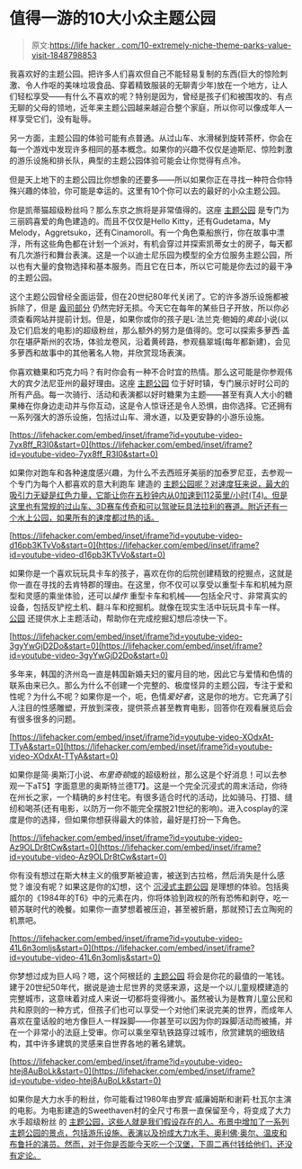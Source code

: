# 值得一游的10大小众主题公园

> 原文:[https://life hacker . com/10-extremely-niche-theme-parks-value-visit-1848798853](https://lifehacker.com/10-extremely-niche-theme-parks-worth-visiting-1848798853)

我喜欢好的主题公园。把许多人们喜欢但自己不能轻易复制的东西(巨大的惊险刺激、令人作呕的美味垃圾食品、穿着精致服装的无聊青少年)放在一个地方，让人们轻松享受——有什么不喜欢的呢？特别是因为，曾经是孩子们和被围攻的、有点无聊的父母的领地，近年来主题公园越来越迎合整个家庭，所以你可以像成年人一样享受它们，没有耻辱。

另一方面，主题公园的体验可能有点普通。从过山车、水滑梯到旋转茶杯，你会在每一个游戏中发现许多相同的基本概念。如果你的兴趣不仅仅是迪斯尼、惊险刺激的游乐设施和排长队，典型的主题公园体验可能会让你觉得有点冷。

但是天上地下的主题公园比你想象的还要多——所以如果你正在寻找一种符合你特殊兴趣的体验，你可能是幸运的。这里有10个你可以去的最好的小众主题公园。

你是凯蒂猫超级粉丝吗？那么东京之旅将是非常值得的。这座 [主题公园](https://en.puroland.jp/) 是专门为三丽鸥喜爱的角色建造的。而且不仅仅是Hello Kitty，还有Gudetama，My Melody，Aggretsuko，还有Cinamoroll。有一个角色乘船旅行，你在故事中漂浮，所有这些角色都在计划一个派对，有机会穿过并探索凯蒂女士的房子，每天都有几次游行和舞台表演。这是一个以迪士尼乐园为模型的全方位服务主题公园，所以也有大量的食物选择和基本服务。而且它在日本，所以它可能是你去过的最干净的主题公园。

这个主题公园曾经全面运营，但在20世纪80年代关闭了。它的许多游乐设施都被拆除了，但是 [盎司部分](https://www.landofoznc.com/about) 仍然完好无损。今天它在每年的某些日子开放，所以你必须查看网站并提前计划。但是，如果你或你的孩子是L·法兰克·鲍姆的*奥兹*小说(以及它们启发的电影)的超级粉丝，那么额外的努力是值得的。您可以探索多萝西·盖尔在堪萨斯州的农场，体验龙卷风，沿着黄砖路，参观翡翠城(每年都新建)，会见多萝西和故事中的其他著名人物，并欣赏现场表演。

你喜欢糖果和巧克力吗？有时你会有一种不合时宜的热情。那么这可能是你参观伟大的宾夕法尼亚州的最好理由。这座 [主题公园](https://www.hersheypark.com/) 位于好时镇，专门展示好时公司的所有产品。每一次骑行、活动和表演都以好时糖果为主题——甚至有真人大小的糖果棒在你身边走动并与你互动，这是令人惊讶还是令人恐惧，由你选择。它还拥有一系列强大的游乐设施，包括过山车、滑水道，以及更安静的小游乐设施。

 [https://lifehacker.com/embed/inset/iframe?id=youtube-video-7yx8ff_R3I0&start=0](https://lifehacker.com/embed/inset/iframe?id=youtube-video-7yx8ff_R3I0&start=0) 

如果你对跑车和各种速度感兴趣，为什么不去西班牙美丽的加泰罗尼亚，去参观一个专门为每个人都喜欢的意大利跑车 建造的 [主题公园呢？对速度狂来说，最大的吸引力无疑是红色力量，它能让你在五秒钟内从0加速到112英里/小时(T4)。但是这里也有常规的过山车、3D赛车传奇和可以驾驶玩具法拉利的赛道。附近还有一个水上公园，如果所有的速度都过热的话。](https://www.portaventuraworld.com/en/ferrari-land)

 [https://lifehacker.com/embed/inset/iframe?id=youtube-video-d16pb3KTvVo&start=0](https://lifehacker.com/embed/inset/iframe?id=youtube-video-d16pb3KTvVo&start=0) 

如果你是一个喜欢玩玩具卡车的孩子，喜欢在你的后院创建精致的挖掘点，这就是你一直在寻找的去肯特郡的理由。在这里，你不仅可以享受以重型卡车和机械为原型和灵感的乘坐体验，还可以*操作* 重型卡车和机械——包括全尺寸、非常真实的设备，包括反铲挖土机、翻斗车和挖掘机。就像在现实生活中玩玩具卡车一样。 [公园](https://www.diggerlandusa.com/) 还提供水上主题活动，帮助你在完成挖掘幻想后凉快一下。

 [https://lifehacker.com/embed/inset/iframe?id=youtube-video-3gyYwGjD2Do&start=0](https://lifehacker.com/embed/inset/iframe?id=youtube-video-3gyYwGjD2Do&start=0) 

多年来，韩国的济州岛一直是韩国新婚夫妇的蜜月目的地，因此它与爱情和色情的联系由来已久。那么为什么不创建一个完整的、极度怪异的主题公园，专注于爱和性呢？为什么不呢？如果你是一个，呃，色情*爱好者*，这是你的地方。它充满了引人注目的性感雕塑，开放到深夜，提供茶点甚至教育电影，回答你在观看展览后会有很多很多的问题。

 [https://lifehacker.com/embed/inset/iframe?id=youtube-video-XOdxAt-TTyA&start=0](https://lifehacker.com/embed/inset/iframe?id=youtube-video-XOdxAt-TTyA&start=0) 

如果你是简·奥斯汀小说、*布里奇顿*或的超级粉丝，那么这是个好消息！可以去参观一下aT5】字面意思的奥斯特兰德T7】。这是一个完全沉浸式的周末活动，你待在州长之家，一个精确的乡村住宅。有很多适合时代的活动，比如骑马、打猎、缝纫和喝茶(还有电影，以防万一你不能完全摆脱21世纪的影响)。进入cosplay的深度是你的选择，但如果你想获得最大的体验，最好是打扮一下角色。

 [https://lifehacker.com/embed/inset/iframe?id=youtube-video-Az9OLDr8tCw&start=0](https://lifehacker.com/embed/inset/iframe?id=youtube-video-Az9OLDr8tCw&start=0) 

你有没有想过在斯大林主义的俄罗斯被迫害，被送到古拉格，然后消失是什么感觉？谁没有呢？如果这是你的幻想，这个 [沉浸式主题公园](http://sovietbunker.com/en/) 是理想的体验。包括奥威尔的《1984年的T6》中的元素在内，你将体验到政权的所有恐怖和剥夺，吃一顿苏联时代的晚餐。如果你一直梦想着被压迫，甚至被折磨，那就预订去立陶宛的机票吧。

 [https://lifehacker.com/embed/inset/iframe?id=youtube-video-41L6n3omIjs&start=0](https://lifehacker.com/embed/inset/iframe?id=youtube-video-41L6n3omIjs&start=0) 

你梦想过成为巨人吗？嗯，这个阿根廷的 [主题公园](https://www.welcomeargentina.com/laplata/childrens-republic.html) 将会是你花的最值的一笔钱。建于20世纪50年代，据说是迪士尼世界的灵感来源，这是一个以儿童规模建造的完整城市，这意味着对成人来说一切都将变得微小。虽然被认为是教育儿童公民和共和原则的一种方式，但孩子们也可以享受一个对他们来说完美的世界，而成年人喜欢在童话般的地方像巨人一样跺脚——你甚至可以因为你的跺脚活动而被捕，并在一个非常小的法庭上受审。你可以乘坐窄轨铁路穿过城市，欣赏建筑的细致结构，其中许多建筑的灵感来自世界各地的著名建筑。

 [https://lifehacker.com/embed/inset/iframe?id=youtube-video-htej8AuBoLk&start=0](https://lifehacker.com/embed/inset/iframe?id=youtube-video-htej8AuBoLk&start=0) 

如果你是大力水手的粉丝，你可能看过1980年由罗宾·威廉姆斯和谢莉·杜瓦尔主演的电影。为电影建造的Sweethaven村的全尺寸布景一直保留至今，将变成了大力水手超级粉丝 的 [主题公园，这些人就是我们假设存在的人。布景中增加了一系列主题公园的景点，包括游乐设施、表演以及扮成大力水手、奥利佛·奥尔、温皮和布鲁托的演员。然而，对于你是否能今天吃一个汉堡，下周二再付钱给他们，还没有定论。](https://popeyemalta.com/)